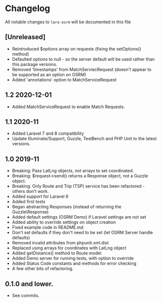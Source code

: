 # Changelog

All notable changes to `lara-osrm` will be documented in this file

## [Unreleased]

- Reintroduced $options array on requests (fixing the setOptions() method)
- Defaulted options to null - so the server default will be used rather than this package versions.
- Removed 'timestamps' from MatchServiecRequest (doesn't appear to be supported as an option on OSRM)
- Added 'annotations' option to MatchServiceRequest

## 1.2 2020-12-01

- Added MatchServiceRequest to enable Match Requests.
## 1.1 2020-11

- Added Laravel 7 and 8 compatibility
- Update Illuminate/Support, Guzzle, TestBench and PHP Unit to the latest versions.

## 1.0 2019-11

- Breaking: Pass LatLng objects, not arrays to set coordinated.
- Breaking: $request->send() returns a Response object, not a Guzzle object.
- Breaking: Only Route and Trip (TSP) service has been refactored - others don't work.
- Added support for Laravel 6
- Added first tests
- Began abstracting Responses (instead of returning the Guzzle\Response)
- Added default settings (OSRM Demo) if Laravel settings are not set
- Added ability to override settings on object creation
- Fixed example code in README.md
- Don't set defaults if they don't need to be set (let OSRM Server handle defaults)
- Removed invalid attributes from phpunit.xml.dist
- Replaced using arrays for coordinates with LatLng object
- Added getDistance() method to Route model
- Added Demo server for running tests, with option to override
- Added Status Code constants and methods for error checking
- A few other bits of refactoring.

## 0.1.0 and lower.

 - See commits.